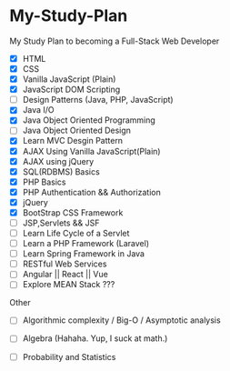 # My-Study-Plan
My Study Plan to becoming a Full-Stack Web Developer

- [X] HTML
- [X] CSS
- [X] Vanilla JavaScript (Plain)
- [X] JavaScript DOM Scripting
- [ ] Design Patterns (Java, PHP, JavaScript)
- [x] Java I/O
- [x] Java Object Oriented Programming
- [ ] Java Object Oriented Design
- [x] Learn MVC Desgin Pattern
- [X] AJAX Using Vanilla JavaScript(Plain)
- [x] AJAX using jQuery
- [X] SQL(RDBMS) Basics
- [X] PHP Basics
- [x] PHP Authentication && Authorization
- [x] jQuery
- [x] BootStrap CSS Framework
- [ ] JSP,Servlets && JSF
- [ ] Learn Life Cycle of a Servlet
- [ ] Learn a PHP Framework (Laravel)
- [ ] Learn Spring Framework in Java
- [ ] RESTful Web Services 
- [ ] Angular || React || Vue
- [ ] Explore MEAN Stack ???

Other

- [ ] Algorithmic complexity / Big-O / Asymptotic analysis
- [ ] Algebra (Hahaha. Yup, I suck at math.)
- [ ] Probability and Statistics



